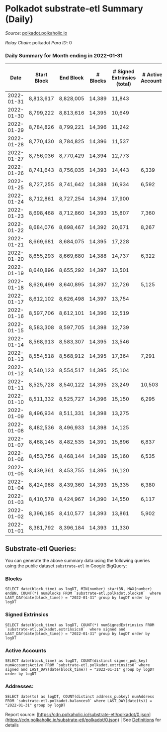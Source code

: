 # Polkadot substrate-etl Summary (Daily)

_Source_: [polkadot.polkaholic.io](https://polkadot.polkaholic.io)

*Relay Chain*: polkadot
*Para ID*: 0



### Daily Summary for Month ending in 2022-01-31


| Date | Start Block | End Block | # Blocks | # Signed Extrinsics (total) | # Active Accounts | # Passive | # New | # Addresses with Balances | # Events | # Transfers | # XCM Transfers In | # XCM Transfers Out |
| ---- | ----------- | --------- | -------- | --------------------------- | ----------------- | --------- | ----- | ------------------------- | -------- | ----------- | ------------------ | ------------------- |
| 2022-01-31 | 8,813,617 | 8,828,005 | 14,389  | 11,843 |  |  |  | 888,103 | 240,106 | 11,872 ($130,255,391.07) |   |   |
| 2022-01-30 | 8,799,222 | 8,813,616 | 14,395  | 10,649 |  |  |  |  | 230,410 | 10,561 ($104,158,497.12) |   |   |
| 2022-01-29 | 8,784,826 | 8,799,221 | 14,396  | 11,242 |  |  |  |  | 233,621 | 11,118 ($57,672,517.71) |   |   |
| 2022-01-28 | 8,770,430 | 8,784,825 | 14,396  | 11,537 |  |  |  |  | 237,575 | 11,620 ($104,248,726.73) |   |   |
| 2022-01-27 | 8,756,036 | 8,770,429 | 14,394  | 12,773 |  |  |  |  | 248,816 | 12,419 ($106,412,031.49) |   |   |
| 2022-01-26 | 8,741,643 | 8,756,035 | 14,393  | 14,443 | 6,339 |  |  |  | 260,744 | 14,682 ($223,087,915.82) |   |   |
| 2022-01-25 | 8,727,255 | 8,741,642 | 14,388  | 16,934 | 6,592 |  |  |  | 279,536 | 15,134 ($105,797,929.43) |   |   |
| 2022-01-24 | 8,712,861 | 8,727,254 | 14,394  | 17,900 |  |  |  |  | 291,527 | 16,713 ($139,741,453.21) |   |   |
| 2022-01-23 | 8,698,468 | 8,712,860 | 14,393  | 15,807 | 7,360 |  |  |  | 271,670 | 16,281 ($181,512,866.62) |   |   |
| 2022-01-22 | 8,684,076 | 8,698,467 | 14,392  | 20,671 | 8,267 |  |  |  | 320,277 | 21,849 ($332,890,382.26) |   |   |
| 2022-01-21 | 8,669,681 | 8,684,075 | 14,395  | 17,228 |  |  |  |  | 285,082 | 17,856 ($340,714,128.25) |   |   |
| 2022-01-20 | 8,655,293 | 8,669,680 | 14,388  | 14,737 | 6,322 |  |  |  | 270,528 | 14,458 ($155,911,283.94) |   |   |
| 2022-01-19 | 8,640,896 | 8,655,292 | 14,397  | 13,501 |  |  |  |  | 256,995 | 13,916 ($134,508,235.69) |   |   |
| 2022-01-18 | 8,626,499 | 8,640,895 | 14,397  | 12,726 | 5,125 |  |  |  | 251,989 | 12,316 ($108,023,458.65) |   |   |
| 2022-01-17 | 8,612,102 | 8,626,498 | 14,397  | 13,754 |  |  |  |  | 249,759 | 12,346 ($205,109,065.33) |   |   |
| 2022-01-16 | 8,597,706 | 8,612,101 | 14,396  | 12,519 |  |  |  |  | 242,405 | 11,825 ($48,900,593.42) |   |   |
| 2022-01-15 | 8,583,308 | 8,597,705 | 14,398  | 12,739 |  |  |  |  | 239,758 | 10,757 ($123,722,758.02) |   |   |
| 2022-01-14 | 8,568,913 | 8,583,307 | 14,395  | 13,546 |  |  |  |  | 250,671 | 12,587 ($123,867,136.52) |   |   |
| 2022-01-13 | 8,554,518 | 8,568,912 | 14,395  | 17,364 | 7,291 |  |  |  | 283,141 | 15,711 ($139,838,585.48) |   |   |
| 2022-01-12 | 8,540,123 | 8,554,517 | 14,395  | 25,104 |  |  |  |  | 344,557 | 25,734 ($132,724,712.58) |   |   |
| 2022-01-11 | 8,525,728 | 8,540,122 | 14,395  | 23,249 | 10,503 |  |  |  | 320,076 | 22,191 ($188,950,166.32) |   |   |
| 2022-01-10 | 8,511,332 | 8,525,727 | 14,396  | 15,150 | 6,295 |  |  |  | 278,534 | 14,602 ($157,902,599.49) |   |   |
| 2022-01-09 | 8,496,934 | 8,511,331 | 14,398  | 13,275 |  |  |  |  | 247,577 | 12,915 ($124,043,287.44) |   |   |
| 2022-01-08 | 8,482,536 | 8,496,933 | 14,398  | 14,125 |  |  |  |  | 253,202 | 13,919 ($119,556,841.35) |   |   |
| 2022-01-07 | 8,468,145 | 8,482,535 | 14,391  | 15,896 | 6,837 |  |  |  | 272,487 | 15,219 ($365,415,383.53) |   |   |
| 2022-01-06 | 8,453,756 | 8,468,144 | 14,389  | 15,160 | 6,535 |  |  |  | 260,653 | 14,800 ($122,285,138.61) |   |   |
| 2022-01-05 | 8,439,361 | 8,453,755 | 14,395  | 16,120 |  |  |  |  | 268,781 | 15,896 ($136,183,201.36) |   |   |
| 2022-01-04 | 8,424,968 | 8,439,360 | 14,393  | 15,335 | 6,380 |  |  |  | 265,941 | 15,000 ($634,599,789.38) |   |   |
| 2022-01-03 | 8,410,578 | 8,424,967 | 14,390  | 14,550 | 6,117 |  |  |  | 261,745 | 14,069 ($199,836,641.51) |   |   |
| 2022-01-02 | 8,396,185 | 8,410,577 | 14,393  | 13,861 | 5,902 |  |  |  | 256,991 | 13,355 ($84,314,137.88) |   |   |
| 2022-01-01 | 8,381,792 | 8,396,184 | 14,393  | 11,330 |  |  |  |  | 230,640 | 11,089 ($132,344,902.02) |   |   |

## Substrate-etl Queries:
You can generate the above summary data using the following queries using the public dataset `substrate-etl` in Google BigQuery:


### Blocks
```
SELECT date(block_time) as logDT, MIN(number) startBN, MAX(number) endBN, COUNT(*) numBlocks FROM `substrate-etl.polkadot.blocks0`  where LAST_DAY(date(block_time)) = "2022-01-31" group by logDT order by logDT
```


### Signed Extrinsics
```
SELECT date(block_time) as logDT, COUNT(*) numSignedExtrinsics FROM `substrate-etl.polkadot.extrinsics0`  where signed and LAST_DAY(date(block_time)) = "2022-01-31" group by logDT order by logDT
```


### Active Accounts
```
SELECT date(block_time) as logDT, COUNT(distinct signer_pub_key) numAccountsActive FROM `substrate-etl.polkadot.extrinsics0` where signed and LAST_DAY(date(block_time)) = "2022-01-31" group by logDT order by logDT
```


### Addresses:
```
SELECT date(ts) as logDT, COUNT(distinct address_pubkey) numAddress FROM `substrate-etl.polkadot.balances0` where LAST_DAY(date(ts)) = "2022-01-31" group by logDT
```



Report source: [https://cdn.polkaholic.io/substrate-etl/polkadot/0.json](https://cdn.polkaholic.io/substrate-etl/polkadot/0.json) | See [Definitions](/DEFINITIONS.md) for details
